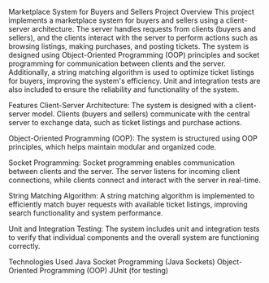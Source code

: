 Marketplace System for Buyers and Sellers
Project Overview
This project implements a marketplace system for buyers and sellers using a client-server architecture. The server handles requests from clients (buyers and sellers), and the clients interact with the server to perform actions such as browsing listings, making purchases, and posting tickets. The system is designed using Object-Oriented Programming (OOP) principles and socket programming for communication between clients and the server. Additionally, a string matching algorithm is used to optimize ticket listings for buyers, improving the system's efficiency. Unit and integration tests are also included to ensure the reliability and functionality of the system.

Features
Client-Server Architecture: The system is designed with a client-server model. Clients (buyers and sellers) communicate with the central server to exchange data, such as ticket listings and purchase actions.

Object-Oriented Programming (OOP): The system is structured using OOP principles, which helps maintain modular and organized code.

Socket Programming: Socket programming enables communication between clients and the server. The server listens for incoming client connections, while clients connect and interact with the server in real-time.

String Matching Algorithm: A string matching algorithm is implemented to efficiently match buyer requests with available ticket listings, improving search functionality and system performance.

Unit and Integration Testing: The system includes unit and integration tests to verify that individual components and the overall system are functioning correctly.

Technologies Used
Java
Socket Programming (Java Sockets)
Object-Oriented Programming (OOP)
JUnit (for testing)
